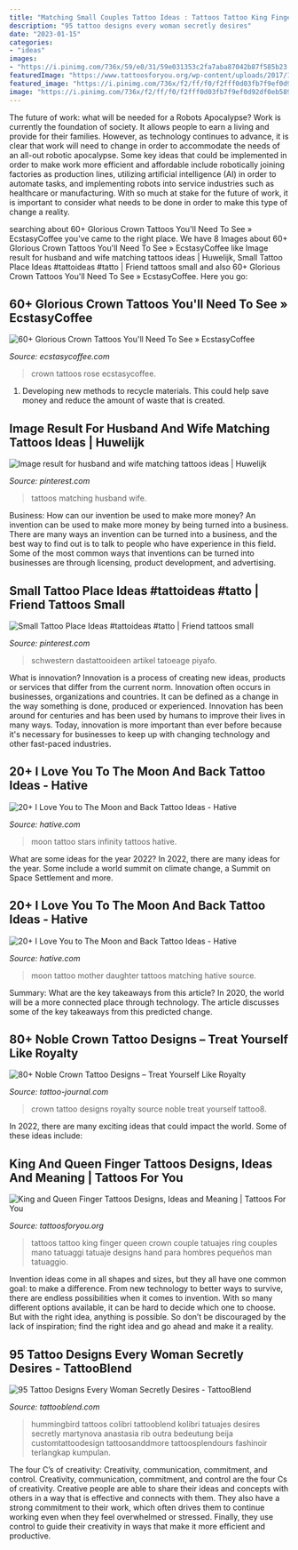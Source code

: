 ```yaml
---
title: "Matching Small Couples Tattoo Ideas : Tattoos Tattoo King Finger Queen Crown Couple Tatuajes Ring Couples Mano Tatuaggi Tatuaje Designs Hand Para Hombres Pequeños Man Tatuaggio"
description: "95 tattoo designs every woman secretly desires"
date: "2023-01-15"
categories:
- "ideas"
images:
- "https://i.pinimg.com/736x/59/e0/31/59e031353c2fa7aba87042b87f585b23.jpg"
featuredImage: "https://www.tattoosforyou.org/wp-content/uploads/2017/10/Pictures-of-King-and-Queen-Finger-Tattoos.jpg"
featured_image: "https://i.pinimg.com/736x/f2/ff/f0/f2fff0d03fb7f9ef0d92df0eb58944d1.jpg"
image: "https://i.pinimg.com/736x/f2/ff/f0/f2fff0d03fb7f9ef0d92df0eb58944d1.jpg"
---
```



The future of work: what will be needed for a Robots Apocalypse?
Work is currently the foundation of society. It allows people to earn a living and provide for their families. However, as technology continues to advance, it is clear that work will need to change in order to accommodate the needs of an all-out robotic apocalypse. Some key ideas that could be implemented in order to make work more efficient and affordable include robotically joining factories as production lines, utilizing artificial intelligence (AI) in order to automate tasks, and implementing robots into service industries such as healthcare or manufacturing. With so much at stake for the future of work, it is important to consider what needs to be done in order to make this type of change a reality.

	

		
searching about 60+ Glorious Crown Tattoos You&#039;ll Need To See » EcstasyCoffee you've came to the right place. We have 8 Images about 60+ Glorious Crown Tattoos You&#039;ll Need To See » EcstasyCoffee like Image result for husband and wife matching tattoos ideas | Huwelijk, Small Tattoo Place Ideas #tattoideas #tatto | Friend tattoos small and also 60+ Glorious Crown Tattoos You&#039;ll Need To See » EcstasyCoffee. Here you go:
		
    
## 60+ Glorious Crown Tattoos You&#039;ll Need To See » EcstasyCoffee

<img loading=lazy src="https://i1.wp.com/www.ecstasycoffee.com/wp-content/uploads/2016/10/Color-and-Rose-Crown-Tattoos.jpg?resize=600%2C823&amp;ssl=1" onerror="this.onerror=null;this.src='https://tse1.mm.bing.net/th?id=OIP.yUbIj59vKhuXP6YazhPMBQHaKK&amp;pid=15.1';" alt="60+ Glorious Crown Tattoos You&#039;ll Need To See » EcstasyCoffee">

_Source: ecstasycoffee.com_

>crown tattoos rose ecstasycoffee. 

	

1. Developing new methods to recycle materials. This could help save money and reduce the amount of waste that is created.

    
## Image Result For Husband And Wife Matching Tattoos Ideas | Huwelijk

<img loading=lazy src="https://i.pinimg.com/736x/f2/ff/f0/f2fff0d03fb7f9ef0d92df0eb58944d1.jpg" onerror="this.onerror=null;this.src='https://tse3.mm.bing.net/th?id=OIP.Xqggb798skVUUP6QGRmPuQHaJ4&amp;pid=15.1';" alt="Image result for husband and wife matching tattoos ideas | Huwelijk">

_Source: pinterest.com_

>tattoos matching husband wife. 

	

Business: How can our invention be used to make more money?
An invention can be used to make more money by being turned into a business. There are many ways an invention can be turned into a business, and the best way to find out is to talk to people who have experience in this field. Some of the most common ways that inventions can be turned into businesses are through licensing, product development, and advertising.

    
## Small Tattoo Place Ideas #tattoideas #tatto | Friend Tattoos Small

<img loading=lazy src="https://i.pinimg.com/736x/59/e0/31/59e031353c2fa7aba87042b87f585b23.jpg" onerror="this.onerror=null;this.src='https://tse1.mm.bing.net/th?id=OIP.UuPP3qummn1OQZ9etALy5gAAAA&amp;pid=15.1';" alt="Small Tattoo Place Ideas #tattoideas #tatto | Friend tattoos small">

_Source: pinterest.com_

>schwestern dastattooideen artikel tatoeage piyafo. 

	

What is innovation?
Innovation is a process of creating new ideas, products or services that differ from the current norm. Innovation often occurs in businesses, organizations and countries. It can be defined as a change in the way something is done, produced or experienced. 
Innovation has been around for centuries and has been used by humans to improve their lives in many ways. Today, innovation is more important than ever before because it's necessary for businesses to keep up with changing technology and other fast-paced industries.

    
## 20+ I Love You To The Moon And Back Tattoo Ideas - Hative

<img loading=lazy src="https://hative.com/wp-content/uploads/2014/03/moon-back-tattoos/1-infinity-stars-and-moon.jpg" onerror="this.onerror=null;this.src='https://tse2.mm.bing.net/th?id=OIP.brwEiTjSsNVBMyCsHEoI3QHaJ4&amp;pid=15.1';" alt="20+ I Love You to The Moon and Back Tattoo Ideas - Hative">

_Source: hative.com_

>moon tattoo stars infinity tattoos hative. 

	

What are some ideas for the year 2022?
In 2022, there are many ideas for the year. Some include a world summit on climate change, a Summit on Space Settlement and more.

    
## 20+ I Love You To The Moon And Back Tattoo Ideas - Hative

<img loading=lazy src="https://hative.com/wp-content/uploads/2014/03/moon-back-tattoos/3-mother-daughter-matching-on-wrists.jpg" onerror="this.onerror=null;this.src='https://tse4.mm.bing.net/th?id=OIP.W2XN2F8H0XmGpR6hp0_jVwHaHh&amp;pid=15.1';" alt="20+ I Love You to The Moon and Back Tattoo Ideas - Hative">

_Source: hative.com_

>moon tattoo mother daughter tattoos matching hative source. 

	

Summary: What are the key takeaways from this article?
In 2020, the world will be a more connected place through technology. The article discusses some of the key takeaways from this predicted change.

    
## 80+ Noble Crown Tattoo Designs – Treat Yourself Like Royalty

<img loading=lazy src="https://tattoo-journal.com/wp-content/uploads/2016/09/crown-tattoo8-650x650.jpg" onerror="this.onerror=null;this.src='https://tse2.mm.bing.net/th?id=OIP.v5sFa4IJwqMbWXH5L7HwZgHaHa&amp;pid=15.1';" alt="80+ Noble Crown Tattoo Designs – Treat Yourself Like Royalty">

_Source: tattoo-journal.com_

>crown tattoo designs royalty source noble treat yourself tattoo8. 

	

In 2022, there are many exciting ideas that could impact the world. Some of these ideas include: 

    
## King And Queen Finger Tattoos Designs, Ideas And Meaning | Tattoos For You

<img loading=lazy src="https://www.tattoosforyou.org/wp-content/uploads/2017/10/Pictures-of-King-and-Queen-Finger-Tattoos.jpg" onerror="this.onerror=null;this.src='https://tse4.mm.bing.net/th?id=OIP.YZ2QAruM98CM2pi-MqXd-QHaGn&amp;pid=15.1';" alt="King and Queen Finger Tattoos Designs, Ideas and Meaning | Tattoos For You">

_Source: tattoosforyou.org_

>tattoos tattoo king finger queen crown couple tatuajes ring couples mano tatuaggi tatuaje designs hand para hombres pequeños man tatuaggio. 

	

Invention ideas come in all shapes and sizes, but they all have one common goal: to make a difference. From new technology to better ways to survive, there are endless possibilities when it comes to invention. With so many different options available, it can be hard to decide which one to choose. But with the right idea, anything is possible. So don’t be discouraged by the lack of inspiration; find the right idea and go ahead and make it a reality.

    
## 95 Tattoo Designs Every Woman Secretly Desires - TattooBlend

<img loading=lazy src="https://tattooblend.com/wp-content/uploads/2017/03/49-3.jpg" onerror="this.onerror=null;this.src='https://tse2.mm.bing.net/th?id=OIP.Aa4kWgi6SjmYHcqQIsQ53gHaH9&amp;pid=15.1';" alt="95 Tattoo Designs Every Woman Secretly Desires - TattooBlend">

_Source: tattooblend.com_

>hummingbird tattoos colibri tattooblend kolibri tatuajes desires secretly martynova anastasia rib outra bedeutung beija customtattoodesign tattoosanddmore tattoosplendours fashinoir terlangkap kumpulan. 

	

The four C’s of creativity: Creativity, communication, commitment, and control.
Creativity, communication, commitment, and control are the four Cs of creativity. Creative people are able to share their ideas and concepts with others in a way that is effective and connects with them. They also have a strong commitment to their work, which often drives them to continue working even when they feel overwhelmed or stressed. Finally, they use control to guide their creativity in ways that make it more efficient and productive.

